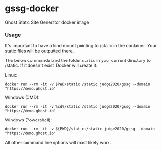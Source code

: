 # gssg-docker

 Ghost Static Site Generator docker image

### Usage

It's important to have a bind mount pointing to /static in the container. Your static files will be outputted there.

The below commands bind the folder `static` in your current directory to /static. If it doesn't exist, Docker will create it.

Linux:
```
docker run --rm -it -v $PWD/static:/static judge2020/gssg --domain "https://demo.ghost.io"
```

Windows (CMD):
```
docker run --rm -it -v %cd%/static:/static judge2020/gssg --domain "https://demo.ghost.io"
```

Windows (Powershell):
```
docker run --rm -it -v ${PWD}/static:/static judge2020/gssg --domain "https://demo.ghost.io"
```

All other command line options will most likely work.
